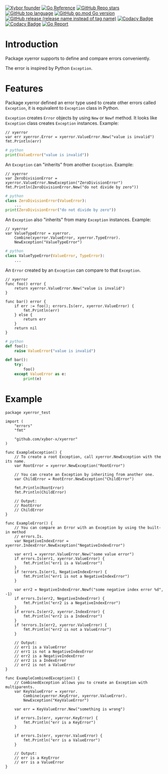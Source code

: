 [![Xybor founder](https://img.shields.io/badge/xybor-huykingsofm-red)](https://github.com/huykingsofm)
[![Go Reference](https://pkg.go.dev/badge/github.com/xybor-x/xyerror.svg)](https://pkg.go.dev/github.com/xybor-x/xyerror)
[![GitHub Repo stars](https://img.shields.io/github/stars/xybor-x/xyerror?color=yellow)](https://github.com/xybor-x/xyerror)
[![GitHub top language](https://img.shields.io/github/languages/top/xybor-x/xyerror?color=lightblue)](https://go.dev/)
[![GitHub go.mod Go version](https://img.shields.io/github/go-mod/go-version/xybor-x/xyerror)](https://go.dev/blog/go1.18)
[![GitHub release (release name instead of tag name)](https://img.shields.io/github/v/release/xybor-x/xyerror?include_prereleases)](https://github.com/xybor-x/xyerror/releases/latest)
[![Codacy Badge](https://app.codacy.com/project/badge/Grade/5fae4ad52c184d6dbec00f44312f20d6)](https://www.codacy.com/gh/xybor-x/xyerror/dashboard?utm_source=github.com&utm_medium=referral&utm_content=xybor-x/xyerror&utm_campaign=Badge_Grade)
[![Codacy Badge](https://app.codacy.com/project/badge/Coverage/5fae4ad52c184d6dbec00f44312f20d6)](https://www.codacy.com/gh/xybor-x/xyerror/dashboard?utm_source=github.com&utm_medium=referral&utm_content=xybor-x/xyerror&utm_campaign=Badge_Coverage)
[![Go Report](https://goreportcard.com/badge/github.com/xybor-x/xyerror)](https://goreportcard.com/report/github.com/xybor-x/xyerror)

# Introduction

Package xyerror supports to define and compare errors conveniently.

The error is inspired by Python `Exception`.

# Features

Package xyerror defined an error type used to create other errors called
`Exception`, it is equivalent to `Exception` class in Python.

`Exception` creates `Error` objects by using `New` or `Newf` method. It looks
like `Exception` class creates `Exception` instances. Example:

```golang
// xyerror
var err xyerror.Error = xyerror.ValueError.New("value is invalid")
fmt.Println(err)
```

```python
# python
print(ValueError("value is invalid"))
```

An `Exception` can "inherits" from another `Exception`. Example:

```golang
// xyerror
var ZeroDivisionError = xyerror.ValueError.NewException("ZeroDivisionError")
fmt.Println(ZeroDivisionError.New("do not divide by zero"))
```

```python
# python
class ZeroDivisionError(ValueError):
    ...
print(ZeroDivisionError("do not divide by zero"))
```

An `Exception` also "inherits" from many `Exception` instances. Example:

```golang
// xyerror
var ValueTypeError = xyerror.
    Combine(xyerror.ValueError, xyerror.TypeError).
    NewException("ValueTypeError")
```

```python
# python
class ValueTypeError(ValueError, TypeError):
    ...
```

An `Error` created by an `Exception` can compare to that `Exception`.

```golang
// xyerror
func foo() error {
    return xyerror.ValueError.New("value is invalid")
}

func bar() error {
    if err := foo(); errors.Is(err, xyerror.ValueError) {
        fmt.Println(err)
    } else {
        return err
    }
    return nil
}
```

```python
# python
def foo():
    raise ValueError("value is invalid")

def bar():
    try:
        foo()
    except ValueError as e:
        print(e)
```

# Example

```golang
package xyerror_test

import (
    "errors"
    "fmt"

    "github.com/xybor-x/xyerror"
)

func ExampleException() {
    // To create a root Exception, call xyerror.NewException with the its name.
    var RootError = xyerror.NewException("RootError")

    // You can create an Exception by inheriting from another one.
    var ChildError = RootError.NewException("ChildError")

    fmt.Println(RootError)
    fmt.Println(ChildError)

    // Output:
    // RootError
    // ChildError
}

func ExampleError() {
    // You can compare an Error with an Exception by using the built-in method
    // errors.Is.
    var NegativeIndexError = xyerror.IndexError.NewException("NegativeIndexError")

    var err1 = xyerror.ValueError.New("some value error")
    if errors.Is(err1, xyerror.ValueError) {
        fmt.Println("err1 is a ValueError")
    }
    if !errors.Is(err1, NegativeIndexError) {
        fmt.Println("err1 is not a NegativeIndexError")
    }

    var err2 = NegativeIndexError.Newf("some negative index error %d", -1)
    if errors.Is(err2, NegativeIndexError) {
        fmt.Println("err2 is a NegativeIndexError")
    }
    if errors.Is(err2, xyerror.IndexError) {
        fmt.Println("err2 is a IndexError")
    }
    if !errors.Is(err2, xyerror.ValueError) {
        fmt.Println("err2 is not a ValueError")
    }

    // Output:
    // err1 is a ValueError
    // err1 is not a NegativeIndexError
    // err2 is a NegativeIndexError
    // err2 is a IndexError
    // err2 is not a ValueError
}

func ExampleCombinedException() {
    // CombinedException allows you to create an Exception with multiparents.
    var KeyValueError = xyerror.
        Combine(xyerror.KeyError, xyerror.ValueError).
        NewException("KeyValueError")

    var err = KeyValueError.New("something is wrong")

    if errors.Is(err, xyerror.KeyError) {
        fmt.Println("err is a KeyError")
    }

    if errors.Is(err, xyerror.ValueError) {
        fmt.Println("err is a ValueError")
    }

    // Output:
    // err is a KeyError
    // err is a ValueError
}
```

